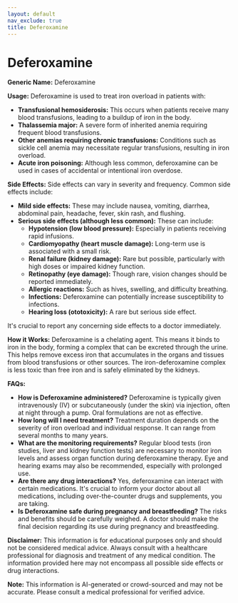 ```yaml
---
layout: default
nav_exclude: true
title: Deferoxamine
---
```


# Deferoxamine

**Generic Name:** Deferoxamine

**Usage:** Deferoxamine is used to treat iron overload in patients with:

* **Transfusional hemosiderosis:**  This occurs when patients receive many blood transfusions, leading to a buildup of iron in the body.
* **Thalassemia major:** A severe form of inherited anemia requiring frequent blood transfusions.
* **Other anemias requiring chronic transfusions:**  Conditions such as sickle cell anemia may necessitate regular transfusions, resulting in iron overload.
* **Acute iron poisoning:**  Although less common, deferoxamine can be used in cases of accidental or intentional iron overdose.

**Side Effects:**  Side effects can vary in severity and frequency.  Common side effects include:

* **Mild side effects:**  These may include nausea, vomiting, diarrhea, abdominal pain, headache, fever, skin rash, and flushing.
* **Serious side effects (although less common):** These can include:
    * **Hypotension (low blood pressure):**  Especially in patients receiving rapid infusions.
    * **Cardiomyopathy (heart muscle damage):**  Long-term use is associated with a small risk.
    * **Renal failure (kidney damage):**  Rare but possible, particularly with high doses or impaired kidney function.
    * **Retinopathy (eye damage):**  Though rare, vision changes should be reported immediately.
    * **Allergic reactions:**  Such as hives, swelling, and difficulty breathing.
    * **Infections:**  Deferoxamine can potentially increase susceptibility to infections.
    * **Hearing loss (ototoxicity):**  A rare but serious side effect.

It's crucial to report any concerning side effects to a doctor immediately.


**How it Works:** Deferoxamine is a chelating agent.  This means it binds to iron in the body, forming a complex that can be excreted through the urine. This helps remove excess iron that accumulates in the organs and tissues from blood transfusions or other sources.  The iron-deferoxamine complex is less toxic than free iron and is safely eliminated by the kidneys.


**FAQs:**

* **How is Deferoxamine administered?** Deferoxamine is typically given intravenously (IV) or subcutaneously (under the skin) via injection, often at night through a pump. Oral formulations are not as effective.
* **How long will I need treatment?** Treatment duration depends on the severity of iron overload and individual response.  It can range from several months to many years.
* **What are the monitoring requirements?** Regular blood tests (iron studies, liver and kidney function tests) are necessary to monitor iron levels and assess organ function during deferoxamine therapy.  Eye and hearing exams may also be recommended, especially with prolonged use.
* **Are there any drug interactions?** Yes, deferoxamine can interact with certain medications.  It's crucial to inform your doctor about all medications, including over-the-counter drugs and supplements, you are taking.
* **Is Deferoxamine safe during pregnancy and breastfeeding?** The risks and benefits should be carefully weighed.  A doctor should make the final decision regarding its use during pregnancy and breastfeeding.


**Disclaimer:** This information is for educational purposes only and should not be considered medical advice.  Always consult with a healthcare professional for diagnosis and treatment of any medical condition.  The information provided here may not encompass all possible side effects or drug interactions.


**Note:** This information is AI-generated or crowd-sourced and may not be accurate. Please consult a medical professional for verified advice.